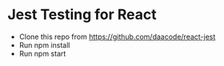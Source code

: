 # Jest Testing for React

- Clone this repo from <https://github.com/daacode/react-jest>
- Run npm install
- Run npm start
